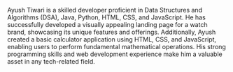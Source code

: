 Ayush Tiwari is a skilled developer proficient in Data Structures and Algorithms (DSA), Java, Python, HTML, CSS, and JavaScript. He has successfully developed a visually appealing landing page for a watch brand, showcasing its unique features and offerings. Additionally, Ayush created a basic calculator application using HTML, CSS, and JavaScript, enabling users to perform fundamental mathematical operations. His strong programming skills and web development experience make him a valuable asset in any tech-related field.






